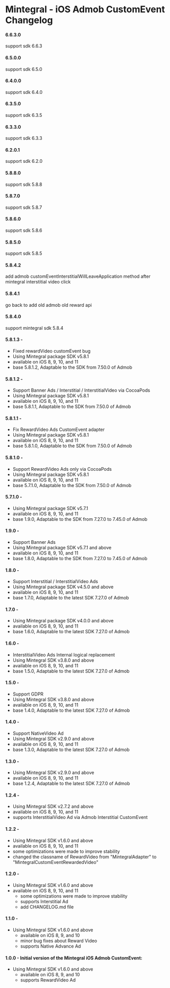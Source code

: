 # Mintegral - iOS Admob CustomEvent Changelog

#### 6.6.3.0
support sdk 6.6.3

#### 6.5.0.0
support sdk 6.5.0

#### 6.4.0.0
support sdk 6.4.0

#### 6.3.5.0
support sdk 6.3.5

#### 6.3.3.0
support sdk 6.3.3

#### 6.2.0.1
support sdk 6.2.0

#### 5.8.8.0
support sdk 5.8.8

#### 5.8.7.0
support sdk 5.8.7

#### 5.8.6.0
support sdk 5.8.6

#### 5.8.5.0
support sdk 5.8.5

#### 5.8.4.2
add admob customEventInterstitialWillLeaveApplication method after mintegral interstitial video click

#### 5.8.4.1
go back to add old admob old reward api

#### 5.8.4.0
support mintegral sdk 5.8.4

#### 5.8.1.3 -
- Fixed rewardVideo customEvent bug
- Using Mintegral package SDK v5.8.1
- available on iOS  8, 9, 10, and 11
- base 5.8.1.2,  Adaptable to the SDK from 7.50.0  of Admob

#### 5.8.1.2 -
- Support Banner Ads / Interstitial / InterstitialVideo via CocoaPods
- Using Mintegral package SDK v5.8.1
- available on iOS  8, 9, 10, and 11
- base 5.8.1.1,  Adaptable to the SDK from 7.50.0  of Admob

#### 5.8.1.1 -
- Fix RewardVideo Ads CustomEvent adapter 
- Using Mintegral package SDK v5.8.1
- available on iOS  8, 9, 10, and 11
- base 5.8.1.0,  Adaptable to the SDK from 7.50.0  of Admob


#### 5.8.1.0 -
- Support RewardVideo Ads only via CocoaPods
- Using Mintegral package SDK v5.8.1
- available on iOS  8, 9, 10, and 11
- base 5.7.1.0,  Adaptable to the SDK from 7.50.0  of Admob



#### 5.7.1.0 -
- Using Mintegral package SDK v5.7.1
- available on iOS  8, 9, 10, and 11
- base 1.9.0,  Adaptable to the SDK from 7.27.0 to 7.45.0  of Admob

#### 1.9.0 -
- Support Banner Ads
- Using Mintegral package SDK v5.7.1 and above
- available on iOS  8, 9, 10, and 11
- base 1.8.0,  Adaptable to the SDK from 7.27.0 to 7.45.0  of Admob

#### 1.8.0 -
- Support Interstitial / InterstitialVideo Ads
- Using Mintegral package SDK v4.5.0 and above
- available on iOS 8, 9, 10, and 11
- base 1.7.0,  Adaptable to the latest SDK 7.27.0 of Admob


#### 1.7.0 -
- Using Mintegral package SDK v4.0.0 and above
- available on iOS 8, 9, 10, and 11
- base 1.6.0,  Adaptable to the latest SDK 7.27.0 of Admob

#### 1.6.0 -
- InterstitialVideo Ads  Internal logical replacement
- Using Mintegral SDK v3.8.0 and above
- available on iOS 8, 9, 10, and 11
- base 1.5.0,  Adaptable to the latest SDK 7.27.0 of Admob

#### 1.5.0 -
- Support GDPR
- Using Mintegral SDK v3.8.0 and above
- available on iOS 8, 9, 10, and 11
- base 1.4.0,  Adaptable to the latest SDK 7.27.0 of Admob

#### 1.4.0 -
- Support NativeVideo Ad
- Using Mintegral SDK v2.9.0 and above
- available on iOS 8, 9, 10, and 11
- base 1.3.0,  Adaptable to the latest SDK 7.27.0 of Admob

#### 1.3.0 -
- Using Mintegral SDK v2.9.0 and above
- available on iOS 8, 9, 10, and 11
- base 1.2.4,  Adaptable to the latest SDK 7.27.0 of Admob

#### 1.2.4 -
- Using Mintegral SDK v2.7.2 and above
- available on iOS 8, 9, 10, and 11
- supports InterstitialVideo Ad via Admob Interstitial CustomEvent

#### 1.2.2 -
- Using Mintegral SDK v1.6.0 and above
- available on iOS 8, 9, 10, and 11
- some optimizations were made to improve stability
- changed the classname of RewardVideo from "MintegralAdapter" to "MintegralCustomEventRewardedVideo"

#### 1.2.0 -
- Using Mintegral SDK v1.6.0 and above
- available on iOS 8, 9, 10, and 11
    - some optimizations were made to improve stability
    - supports Interstitial Ad
    - add CHANGELOG.md file

#### 1.1.0 -
- Using Mintegral SDK v1.6.0 and above
    - available on iOS 8, 9, and 10
    - minor bug fixes about Reward Video
    - supports Native Advance Ad

#### 1.0.0 - Initial version of the Mintegral iOS Admob CustomEvent:
- Using Mintegral SDK v1.6.0 and above
    - available on iOS 8, 9, and 10
    - supports RewardVideo Ad


